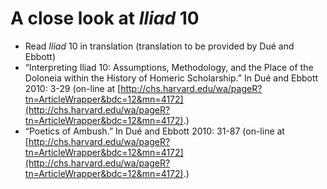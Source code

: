 # A close look at *Iliad* 10 #


- Read *Iliad* 10 in translation (translation to be provided by Dué and Ebbott)
- “Interpreting Iliad 10: Assumptions, Methodology, and the Place of the Doloneia within the History of Homeric Scholarship.” In Dué and Ebbott 2010: 3-29 (on-line at [http://chs.harvard.edu/wa/pageR?tn=ArticleWrapper&bdc=12&mn=4172](http://chs.harvard.edu/wa/pageR?tn=ArticleWrapper&bdc=12&mn=4172).)
- “Poetics of Ambush.” In Dué and Ebbott 2010: 31-87 (on-line at [http://chs.harvard.edu/wa/pageR?tn=ArticleWrapper&bdc=12&mn=4172](http://chs.harvard.edu/wa/pageR?tn=ArticleWrapper&bdc=12&mn=4172).)